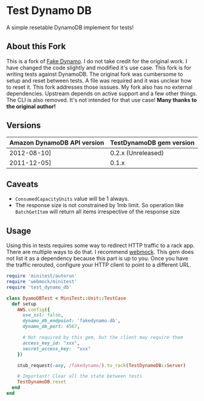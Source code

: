 # Test Dynamo DB

A simple resetable DynamoDB implement for tests!

## About this Fork

This is a fork of [Fake Dynamo](ihttps://github.com/ananthakumaran/test_dynamo_db).
I do not take credit for the original work. I have changed the code
slightly and modified it's use case. This fork is for writing tests
against DynamoDB. The original fork was cumbersome to setup and reset
between tests. A file was required and it was unclear how to reset it.
This fork addresses those isssues. My fork also has no external
dependencies. Upstream depends on active support and a few other
things. The CLI is also removed. It's not intended for that use
case! **Many thanks to the original author!**

## Versions

| Amazon DynamoDB API version | TestDynamoDB gem version|
| --------------------------- | ------------------------|
| 2012-08-10]                 | 0.2.x (Unreleased)      |
| 2011-12-05]                 | 0.1.x                   |


## Caveats

*  `ConsumedCapacityUnits` value will be 1 always.
*  The response size is not constrained by 1mb limit. So operation
   like `BatchGetItem` will return all items irrespective of the
   response size

## Usage

Using this in tests requires some way to redirect HTTP traffic to a
rack app. There are multiple ways to do that. I recommend
[webmock](https://github.com/bblimke/webmock). This gem does not list
it as a dependency because this part is up to you. Once you have the
traffic rerouted, configure your HTTP client to point to a different
URL.

````ruby
require 'minitest/autorun'
require 'webmock/minitest'
require 'test_dynamo_db'

class DyamoDBTest < MiniTest::Unit::TestCase
  def setup
    AWS.config({
      use_ssl: false,
      dynamo_db_endpoint: 'fakedynamo.db',
      dynamo_db_port: 4567,

      # Not required by this gem, but the client may require them
      access_key_id: "xxx",
      secret_access_key:  "xxx"
    })

    stub_request(:any, /fakedynamo/).to_rack(TestDynamoDB::Server)

    # Important! Clear all the state between tests
    TestDynamoDB.reset
  end
end
````
